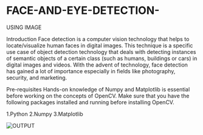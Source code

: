 # FACE-AND-EYE-DETECTION-

USING IMAGE


Introduction
Face detection is a computer vision technology that helps to locate/visualize human faces in digital images. This technique is a specific use case of object detection technology that deals with detecting instances of semantic objects of a certain class (such as humans, buildings or cars) in digital images and videos. With the advent of technology, face detection has gained a lot of importance especially in fields like photography, security, and marketing.

Pre-requisites
Hands-on knowledge of Numpy and Matplotlib is essential before working on the concepts of OpenCV. Make sure that you have the following packages installed and running before installing OpenCV.

1.Python
2.Numpy
3.Matplotlib


![OUTPUT](https://user-images.githubusercontent.com/71555128/116860212-d952a300-ac1e-11eb-996b-93bd3c257c8a.png)
